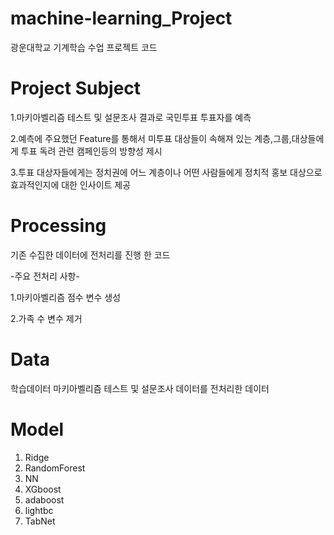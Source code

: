 # machine-learning_Project
광운대학교 기계학습 수업 프로젝트 코드



# Project Subject

1.마키아벨리즘 테스트 및 설문조사 결과로 국민투표 투표자를 예측


2.예측에 주요했던 Feature를 통해서 미투표 대상들이 속해져 있는 계층,그룹,대상들에게 투표 독려 관련 캠페인등의 방향성 제시 


3.투표 대상자들에게는 정치권에 어느 계층이나 어떤 사람들에게 정치적 홍보 대상으로 효과적인지에 대한 인사이트 제공

# Processing

기존 수집한 데이터에 전처리를 진행 한 코드



-주요 전처리 사항-



1.마키아벨리즘 점수 변수 생성

2.가족 수 변수 제거


# Data

학습데이터 마키아벨리즘 테스트 및 설문조사 데이터를 전처리한 데이터



# Model

1. Ridge 
2. RandomForest
3. NN
4. XGboost
5. adaboost
6. lightbc
7. TabNet

